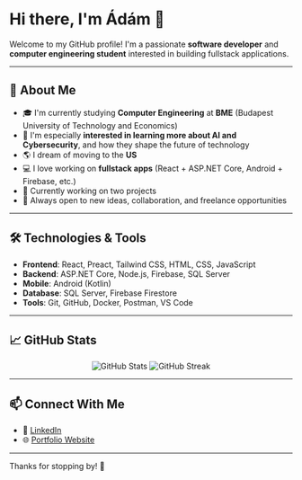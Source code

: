 # Hi there, I'm Ádám 👋

Welcome to my GitHub profile! I'm a passionate **software developer** and **computer engineering student** interested in building fullstack applications.

---

## 🚀 About Me

- 🎓 I'm currently studying **Computer Engineering** at **BME** (Budapest University of Technology and Economics)
- 🧠 I'm especially **interested in learning more about AI and Cybersecurity**, and how they shape the future of technology
- 🌎 I dream of moving to the **US**
- 💻 I love working on **fullstack apps** (React + ASP.NET Core, Android + Firebase, etc.)
- 🤝 Currently working on two projects
- 🎯 Always open to new ideas, collaboration, and freelance opportunities

---

## 🛠️ Technologies & Tools

- **Frontend**: React, Preact, Tailwind CSS, HTML, CSS, JavaScript
- **Backend**: ASP.NET Core, Node.js, Firebase, SQL Server
- **Mobile**: Android (Kotlin)
- **Database**: SQL Server, Firebase Firestore
- **Tools**: Git, GitHub, Docker, Postman, VS Code

---

## 📈 GitHub Stats

<p align="center">
  <img src="https://github-readme-stats.vercel.app/api?username=adam-bognar&show_icons=true&theme=dark" alt="GitHub Stats" />
  <img src="https://github-readme-streak-stats.herokuapp.com?user=adam-bognar&theme=dark" alt="GitHub Streak" />
</p>

---

## 📫 Connect With Me

- 💼 [LinkedIn](https://www.linkedin.com/in/ádám-bognár-991429267)
- 🌐 [Portfolio Website](https://adam-bognar.github.io/)

---

Thanks for stopping by! 🙌
